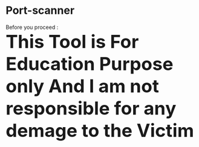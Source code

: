 # Port-scanner
<div>Before you proceed :</div>
<font size='16'><B>This Tool is For Education Purpose only And I am not responsible for any demage to the Victim</B></font>
